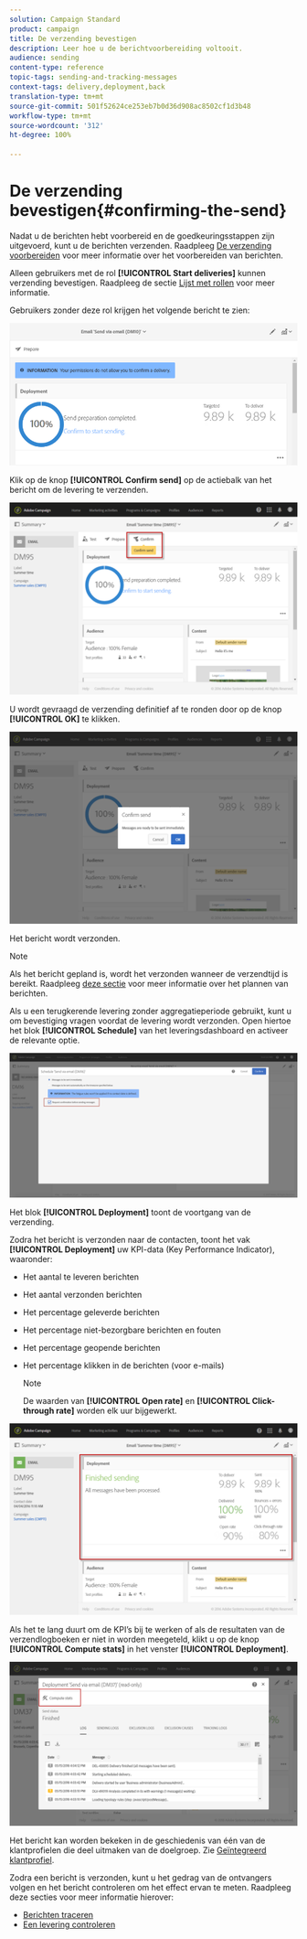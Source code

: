 ```yaml
---
solution: Campaign Standard
product: campaign
title: De verzending bevestigen
description: Leer hoe u de berichtvoorbereiding voltooit.
audience: sending
content-type: reference
topic-tags: sending-and-tracking-messages
context-tags: delivery,deployment,back
translation-type: tm+mt
source-git-commit: 501f52624ce253eb7b0d36d908ac8502cf1d3b48
workflow-type: tm+mt
source-wordcount: '312'
ht-degree: 100%

---
```



# De verzending bevestigen{#confirming-the-send}

Nadat u de berichten hebt voorbereid en de goedkeuringsstappen zijn uitgevoerd, kunt u de berichten verzenden. Raadpleeg [De verzending voorbereiden](../../sending/using/preparing-the-send.md) voor meer informatie over het voorbereiden van berichten.

Alleen gebruikers met de rol **[!UICONTROL Start deliveries]** kunnen verzending bevestigen. Raadpleeg de sectie [Lijst met rollen](../../administration/using/list-of-roles.md) voor meer informatie.

Gebruikers zonder deze rol krijgen het volgende bericht te zien:

![](assets/confirm_delivery_2.png)

Klik op de knop **[!UICONTROL Confirm send]** op de actiebalk van het bericht om de levering te verzenden.

![](assets/confirm_delivery.png)

U wordt gevraagd de verzending definitief af te ronden door op de knop **[!UICONTROL OK]** te klikken.

![](assets/confirm_delivery1.png)

Het bericht wordt verzonden.

>[!NOTE]
>
>Als het bericht gepland is, wordt het verzonden wanneer de verzendtijd is bereikt. Raadpleeg [deze sectie](../../sending/using/about-scheduling-messages.md) voor meer informatie over het plannen van berichten.

Als u een terugkerende levering zonder aggregatieperiode gebruikt, kunt u om bevestiging vragen voordat de levering wordt verzonden. Open hiertoe het blok **[!UICONTROL Schedule]** van het leveringsdashboard en activeer de relevante optie.

![](assets/confirmation_recurring_deliveries.png)

Het blok **[!UICONTROL Deployment]** toont de voortgang van de verzending.

Zodra het bericht is verzonden naar de contacten, toont het vak **[!UICONTROL Deployment]** uw KPI-data (Key Performance Indicator), waaronder:

* Het aantal te leveren berichten
* Het aantal verzonden berichten
* Het percentage geleverde berichten
* Het percentage niet-bezorgbare berichten en fouten
* Het percentage geopende berichten
* Het percentage klikken in de berichten (voor e-mails)

   >[!NOTE]
   >
   >De waarden van **[!UICONTROL Open rate]** en **[!UICONTROL Click-through rate]** worden elk uur bijgewerkt.

![](assets/sending_delivery.png)

Als het te lang duurt om de KPI’s bij te werken of als de resultaten van de verzendlogboeken er niet in worden meegeteld, klikt u op de knop **[!UICONTROL Compute stats]** in het venster **[!UICONTROL Deployment]**.

![](assets/sending_delivery7.png)

Het bericht kan worden bekeken in de geschiedenis van één van de klantprofielen die deel uitmaken van de doelgroep. Zie [Geïntegreerd klantprofiel](../../audiences/using/integrated-customer-profile.md).

Zodra een bericht is verzonden, kunt u het gedrag van de ontvangers volgen en het bericht controleren om het effect ervan te meten. Raadpleeg deze secties voor meer informatie hierover:

* [Berichten traceren](../../sending/using/tracking-messages.md)
* [Een levering controleren](../../sending/using/monitoring-a-delivery.md)

